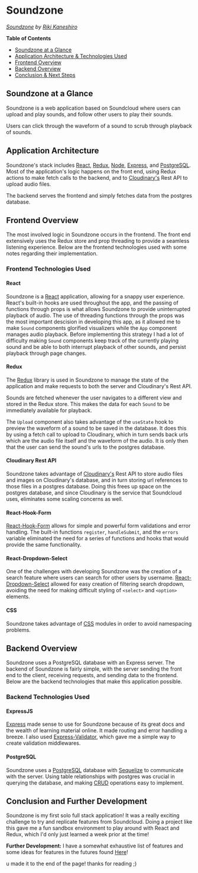 # Soundzone
*[Soundzone](https://sound-zone.herokuapp.com) by [Riki Kaneshiro](https://arkaneshiro.github.io/)*

**Table of Contents**
* [Soundzone at a Glance](#soundzone-at-a-glance)
* [Application Architecture & Technologies Used](#application-architecture)
* [Frontend Overview](#frontend-overview)
* [Backend Overview](#backend-overview)
* [Conclusion & Next Steps](#conclusion-and-further-development)

## Soundzone at a Glance
Soundzone is a web application based on Soundcloud where users can upload and play sounds, and follow other users to play their sounds.

Users can click through the waveform of a sound to scrub through playback of sounds.

## Application Architecture
Soundzone's stack includes [React](https://reactjs.org/), [Redux](https://redux.js.org/), [Node](https://nodejs.org/en/), [Express](https://expressjs.com/), and [PostgreSQL](https://www.postgresql.org/). Most of the application's logic happens on the front end, using Redux actions to make fetch calls to the backend, and to [Cloudinary's](https://cloudinary.com/documentation) Rest API to upload audio files.

The backend serves the frontend and simply fetches data from the postgres database.

## Frontend Overview
The most involved logic in Soundzone occurs in the frontend. The front end extensively uses the Redux store and prop threading to provide a seamless listening experience. Below are the frontend technologies used with some notes regarding their implementation.

### Frontend Technologies Used
#### React
Soundzone is a [React](https://reactjs.org/) application, allowing for a snappy user experience. React's built-in hooks are used throughout the app, and the passing of functions through props is what allows Soundzone to provide uninterrupted playback of audio. The use of threading functions through the props was the most important descision in developing this app, as it allowed me to make `Sound` components glorified visualizers while the `App` component manages audio playback. Before implementing this strategy I had a lot of difficulty making `Sound` components keep track of the currently playing sound and be able to both interrupt playback of other sounds, and persist playback through page changes.

#### Redux
The [Redux](https://redux.js.org/) library is used in Soundzone to manage the state of the application and make requests to both the server and Cloudinary's Rest API.

Sounds are fetched whenever the user navigates to a different view and stored in the Redux store. This makes the data for each `Sound` to be immediately available for playback.

The `Upload` component also takes advantage of the `useState` hook to preview the waveform of a sound to be saved in the database. It does this by using a fetch call to upload to Cloudinary, which in turn sends back urls which are the audio file itself and the waveform of the audio. It is only then that the user can send the sound's urls to the postgres database.

#### Cloudinary Rest API
Soundzone takes advantage of [Cloudinary's](https://cloudinary.com/documentation)  Rest API to store audio files and images on Cloudinary's database, and in turn storing url references to those files in a postgres database. Doing this frees up space on the postgres database, and since Cloudinary is the service that Soundcloud uses, eliminates some scaling concerns as well.

#### React-Hook-Form
[React-Hook-Form](https://react-hook-form.com/) allows for simple and powerful form validations and error handling. The built-in functions `register`, `handleSubmit`, and the `errors` variable eliminated the need for a series of functions and hooks that would provide the same functionality.

#### React-Dropdown-Select
One of the challenges with developing Soundzone was the creation of a search feature where users can search for other users by username. [React-Dropdown-Select](https://sanusart.github.io/react-dropdown-select/) allowed for easy creation of filtering search dropdown, avoiding the need for making difficult styling of `<select>` and `<option>` elements.

#### CSS
Soundzone takes advantage of [CSS](https://developer.mozilla.org/en-US/docs/Web/CSS) modules in order to avoid namespacing problems.

## Backend Overview
Soundzone uses a PostgreSQL database with an Express server. The backend of Soundzone is fairly simple, with the server sending the front end to the client, receiving requests, and sending data to the frontend. Below are the backend technologies that make this application possible.

### Backend Technologies Used
#### ExpressJS
[Express](https://expressjs.com/) made sense to use for Soundzone because of its great docs and the wealth of learning material online. It made routing and error handling a breeze. I also used [Express-Validator](https://express-validator.github.io/docs/), which gave me a simple way to create validation middlewares.

#### PostgreSQL
Soundzone uses a [PostgreSQL](https://www.postgresql.org/) database with [Sequelize](https://sequelize.org/) to communicate with the server. Using table relationships with postgres was crucial in querying the database, and making [CRUD](https://developer.mozilla.org/en-US/docs/Glossary/CRUD) operations easy to implement.

## Conclusion and Further Development
Soundzone is my first solo full stack application! It was a really exciting challenge to try and replicate features from Soundcloud. Doing a project like this gave me a fun sandbox environment to play around with React and Redux, which I'd only just learned a week prior at the time!

**Further Development:** I have a somewhat exhaustive list of features and some ideas for features in the futures found [Here](https://github.com/arkaneshiro/Sound-Zone/blob/master/Documentation/featureList.md)!






u made it to the end of the page! thanks for reading ;)
